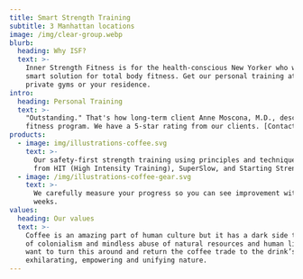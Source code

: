 ```yaml
---
title: Smart Strength Training
subtitle: 3 Manhattan locations
image: /img/clear-group.webp
blurb:
  heading: Why ISF?
  text: >-
    Inner Strength Fitness is for the health-conscious New Yorker who wants a
    smart solution for total body fitness. Get our personal training at 3
    private gyms or your residence. 
intro:
  heading: Personal Training
  text: >-
    "Outstanding." That's how long-term client Anne Moscona, M.D., describes our
    fitness program. We have a 5-star rating from our clients. [Contact us]:https://calendly.com/isfny
products:
  - image: img/illustrations-coffee.svg
    text: >-
      Our safety-first strength training using principles and techniques drawn
      from HIT (High Intensity Training), SuperSlow, and Starting Strength.
  - image: /img/illustrations-coffee-gear.svg
    text: >-
      We carefully measure your progress so you can see improvement within
      weeks. 
values:
  heading: Our values
  text: >-
    Coffee is an amazing part of human culture but it has a dark side too – one
    of colonialism and mindless abuse of natural resources and human lives. We
    want to turn this around and return the coffee trade to the drink’s
    exhilarating, empowering and unifying nature.
---
```



